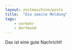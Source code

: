 ```yaml
---
layout: zeitmaschine/posts
title:  "Die zweite Meldung"
tags:
    - verkehr
    - dortmund
---
```


Das ist eine gute Nachricht!